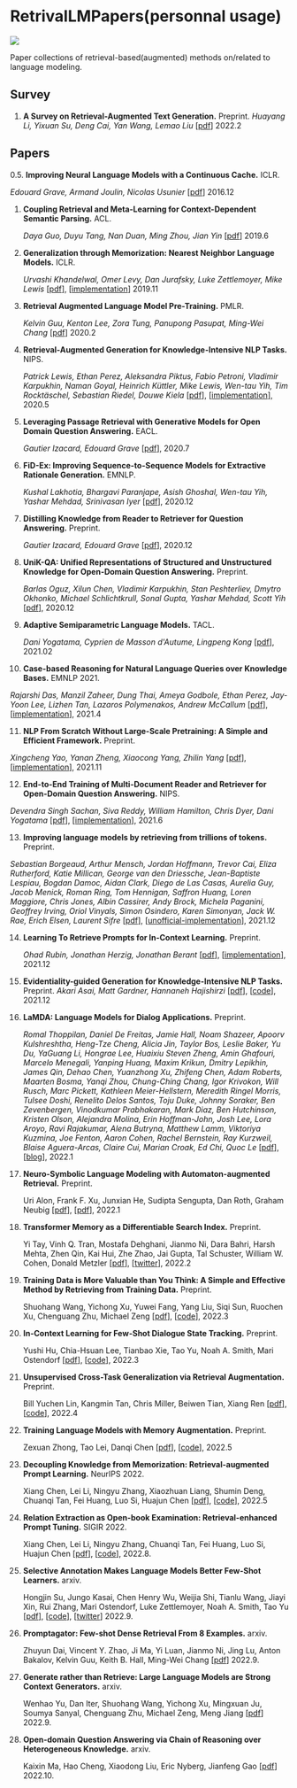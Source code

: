 # RetrivalLMPapers(personnal usage)

![](https://img.shields.io/github/last-commit/Timothyxxx/RetrivalLMPapers?color=green)

Paper collections of retrieval-based(augmented) methods on/related to language modeling.

## Survey
1. **A Survey on Retrieval-Augmented Text Generation.** Preprint.
  *Huayang Li, Yixuan Su, Deng Cai, Yan Wang, Lemao Liu*  [[pdf](https://arxiv.org/abs/2202.01110)] 2022.2

## Papers

0.5. **Improving Neural Language Models with a Continuous Cache.** ICLR.

   *Edouard Grave, Armand Joulin, Nicolas Usunier*  [[pdf](https://arxiv.org/abs/1612.04426)] 2016.12

1. **Coupling Retrieval and Meta-Learning for Context-Dependent Semantic Parsing.** ACL.

   *Daya Guo, Duyu Tang, Nan Duan, Ming Zhou, Jian Yin*  [[pdf](https://arxiv.org/abs/1906.07108)] 2019.6

2. **Generalization through Memorization: Nearest Neighbor Language Models.** ICLR.
   
   *Urvashi Khandelwal, Omer Levy, Dan Jurafsky, Luke Zettlemoyer, Mike Lewis*  [[pdf](https://arxiv.org/abs/1911.00172)], [[implementation](https://github.com/urvashik/knnlm2019.11)] 2019.11

3. **Retrieval Augmented Language Model Pre-Training.** PMLR.
   
   *Kelvin Guu, Kenton Lee, Zora Tung, Panupong Pasupat, Ming-Wei Chang*  [[pdf](https://arxiv.org/abs/2002.08909)] 2020.2

4. **Retrieval-Augmented Generation for Knowledge-Intensive NLP Tasks.** NIPS.
   
   *Patrick Lewis, Ethan Perez, Aleksandra Piktus, Fabio Petroni, Vladimir Karpukhin, Naman Goyal, Heinrich Küttler, Mike Lewis, Wen-tau Yih, Tim Rocktäschel, Sebastian Riedel, Douwe Kiela*  [[pdf](https://arxiv.org/abs/2005.11401)], [[implementation](https://github.com/huggingface/transformers/blob/master/examples/rag/)], 2020.5

5. **Leveraging Passage Retrieval with Generative Models for Open Domain Question Answering.** EACL.
   
   *Gautier Izacard, Edouard Grave*  [[pdf](https://arxiv.org/abs/2007.01282)], 2020.7

6. **FiD-Ex: Improving Sequence-to-Sequence Models for Extractive Rationale Generation.** EMNLP.
   
   *Kushal Lakhotia, Bhargavi Paranjape, Asish Ghoshal, Wen-tau Yih, Yashar Mehdad, Srinivasan Iyer*  [[pdf](https://arxiv.org/abs/2012.15482)], 2020.12

7. **Distilling Knowledge from Reader to Retriever for Question Answering.** Preprint.
   
   *Gautier Izacard, Edouard Grave*  [[pdf](https://arxiv.org/abs/2012.04584)], 2020.12

8. **UniK-QA: Unified Representations of Structured and Unstructured Knowledge for Open-Domain Question Answering.** Preprint.
   
   *Barlas Oguz, Xilun Chen, Vladimir Karpukhin, Stan Peshterliev, Dmytro Okhonko, Michael Schlichtkrull, Sonal Gupta, Yashar Mehdad, Scott Yih*  [[pdf](https://arxiv.org/abs/2012.14610)], 2020.12
   
9. **Adaptive Semiparametric Language Models.** TACL.
   
   *Dani Yogatama, Cyprien de Masson d'Autume, Lingpeng Kong*  [[pdf](https://arxiv.org/abs/2102.02557)], 2021.02

10. **Case-based Reasoning for Natural Language Queries over Knowledge Bases.** EMNLP 2021.
   
   *Rajarshi Das, Manzil Zaheer, Dung Thai, Ameya Godbole, Ethan Perez, Jay-Yoon Lee, Lizhen Tan, Lazaros Polymenakos, Andrew McCallum*  [[pdf](https://arxiv.org/abs/2104.08762)], [[implementation](https://github.com/yaoxingcheng/TLM)], 2021.4

11. **NLP From Scratch Without Large-Scale Pretraining: A Simple and Efficient Framework.** Preprint.
   
   *Xingcheng Yao, Yanan Zheng, Xiaocong Yang, Zhilin Yang*  [[pdf](https://arxiv.org/abs/2111.04130)], [[implementation](https://github.com/yaoxingcheng/TLM)], 2021.11

12. **End-to-End Training of Multi-Document Reader and Retriever for Open-Domain Question Answering.** NIPS.
   
   *Devendra Singh Sachan, Siva Reddy, William Hamilton, Chris Dyer, Dani Yogatama*  [[pdf](https://arxiv.org/abs/2106.05346)], [[implementation](https://github.com/DevSinghSachan/emdr2)], 2021.6

13. **Improving language models by retrieving from trillions of tokens.** Preprint.
   
   *Sebastian Borgeaud, Arthur Mensch, Jordan Hoffmann, Trevor Cai, Eliza Rutherford, Katie Millican, George van den Driessche, Jean-Baptiste Lespiau, Bogdan Damoc, Aidan Clark, Diego de Las Casas, Aurelia Guy, Jacob Menick, Roman Ring, Tom Hennigan, Saffron Huang, Loren Maggiore, Chris Jones, Albin Cassirer, Andy Brock, Michela Paganini, Geoffrey Irving, Oriol Vinyals, Simon Osindero, Karen Simonyan, Jack W. Rae, Erich Elsen, Laurent Sifre*  [[pdf](https://arxiv.org/abs/2112.04426)], [[unofficial-implementation](https://github.com/lucidrains/RETRO-pytorch)], 2021.12

14. **Learning To Retrieve Prompts for In-Context Learning.** Preprint.

    *Ohad Rubin, Jonathan Herzig, Jonathan Berant*  [[pdf](https://arxiv.org/abs/2112.08633)], [[implementation](https://github.com/OhadRubin/EPR)], 2021.12

15. **Evidentiality-guided Generation for Knowledge-Intensive NLP Tasks.** Preprint.
    *Akari Asai, Matt Gardner, Hannaneh Hajishirzi*  [[pdf](https://arxiv.org/abs/2112.08688)], [[code](https://github.com/akariasai/evidentiality_qa)], 2021.12

16. **LaMDA: Language Models for Dialog Applications.** Preprint.

    *Romal Thoppilan, Daniel De Freitas, Jamie Hall, Noam Shazeer, Apoorv Kulshreshtha, Heng-Tze Cheng, Alicia Jin, Taylor Bos, Leslie Baker, Yu Du, YaGuang Li, Hongrae Lee, Huaixiu Steven Zheng, Amin Ghafouri, Marcelo Menegali, Yanping Huang, Maxim Krikun, Dmitry Lepikhin, James Qin, Dehao Chen, Yuanzhong Xu, Zhifeng Chen, Adam Roberts, Maarten Bosma, Yanqi Zhou, Chung-Ching Chang, Igor Krivokon, Will Rusch, Marc Pickett, Kathleen Meier-Hellstern, Meredith Ringel Morris, Tulsee Doshi, Renelito Delos Santos, Toju Duke, Johnny Soraker, Ben Zevenbergen, Vinodkumar Prabhakaran, Mark Diaz, Ben Hutchinson, Kristen Olson, Alejandra Molina, Erin Hoffman-John, Josh Lee, Lora Aroyo, Ravi Rajakumar, Alena Butryna, Matthew Lamm, Viktoriya Kuzmina, Joe Fenton, Aaron Cohen, Rachel Bernstein, Ray Kurzweil, Blaise Aguera-Arcas, Claire Cui, Marian Croak, Ed Chi, Quoc Le*  [[pdf](https://arxiv.org/abs/2201.08239)], [[blog](https://ai.googleblog.com/2022/01/lamda-towards-safe-grounded-and-high.html)], 2022.1

17. **Neuro-Symbolic Language Modeling with Automaton-augmented Retrieval.** Preprint.

    Uri Alon, Frank F. Xu, Junxian He, Sudipta Sengupta, Dan Roth, Graham Neubig [[pdf](https://arxiv.org/abs/2202.06991)], [[pdf](https://arxiv.org/abs/2201.12431)], 2022.1

18. **Transformer Memory as a Differentiable Search Index.** Preprint.

    Yi Tay, Vinh Q. Tran, Mostafa Dehghani, Jianmo Ni, Dara Bahri, Harsh Mehta, Zhen Qin, Kai Hui, Zhe Zhao, Jai Gupta, Tal Schuster, William W. Cohen, Donald Metzler [[pdf](https://arxiv.org/abs/2202.06991)], [[twitter](https://twitter.com/YiTayML/status/1494710879429877761)], 2022.2

19. **Training Data is More Valuable than You Think: A Simple and Effective Method by Retrieving from Training Data.** Preprint.

    Shuohang Wang, Yichong Xu, Yuwei Fang, Yang Liu, Siqi Sun, Ruochen Xu, Chenguang Zhu, Michael Zeng [[pdf](https://arxiv.org/abs/2203.08773)], [[code](https://github.com/microsoft/REINA)], 2022.3
    
20. **In-Context Learning for Few-Shot Dialogue State Tracking.** Preprint.

    Yushi Hu, Chia-Hsuan Lee, Tianbao Xie, Tao Yu, Noah A. Smith, Mari Ostendorf [[pdf](https://arxiv.org/abs/2203.08568)], [[code](https://https//github.com/Yushi-Hu/IC-DST)], 2022.3

21. **Unsupervised Cross-Task Generalization via Retrieval Augmentation.** Preprint.

    Bill Yuchen Lin, Kangmin Tan, Chris Miller, Beiwen Tian, Xiang Ren [[pdf](https://arxiv.org/abs/2204.07937)], [[code](https://github.com/INK-USC/ReCross)], 2022.4

22. **Training Language Models with Memory Augmentation.** Preprint.

    Zexuan Zhong, Tao Lei, Danqi Chen [[pdf](https://arxiv.org/abs/2205.12674)], [[code](https://github.com/princeton-nlp/trime)], 2022.5

23. **Decoupling Knowledge from Memorization: Retrieval-augmented Prompt Learning.** NeurIPS 2022.

    Xiang Chen, Lei Li, Ningyu Zhang, Xiaozhuan Liang, Shumin Deng, Chuanqi Tan, Fei Huang, Luo Si, Huajun Chen [[pdf](https://arxiv.org/abs/2205.14704)],  [[code](https://github.com/zjunlp/PromptKG/tree/main/research/RetroPrompt)], 2022.5

24. **Relation Extraction as Open-book Examination: Retrieval-enhanced Prompt Tuning.** SIGIR 2022.

    Xiang Chen, Lei Li, Ningyu Zhang, Chuanqi Tan, Fei Huang, Luo Si, Huajun Chen [[pdf](https://arxiv.org/abs/2205.02355)],  [[code](https://github.com/zjunlp/PromptKG/tree/main/research/RetrievalRE)], 2022.8.
    
25. **Selective Annotation Makes Language Models Better Few-Shot Learners.** arxiv.

    Hongjin Su, Jungo Kasai, Chen Henry Wu, Weijia Shi, Tianlu Wang, Jiayi Xin, Rui Zhang, Mari Ostendorf, Luke Zettlemoyer, Noah A. Smith, Tao Yu [[pdf](https://arxiv.org/abs/2209.01975)], [[code](https://github.com/HKUNLP/icl-selective-annotation)], [[twitter](https://twitter.com/wittgen_ball/status/1568302230490730497)]  2022.9.

26. **Promptagator: Few-shot Dense Retrieval From 8 Examples.** arxiv.

    Zhuyun Dai, Vincent Y. Zhao, Ji Ma, Yi Luan, Jianmo Ni, Jing Lu, Anton Bakalov, Kelvin Guu, Keith B. Hall, Ming-Wei Chang [[pdf](https://arxiv.org/abs/2209.11755)] 2022.9.

27. **Generate rather than Retrieve: Large Language Models are Strong Context Generators.** arxiv.

    Wenhao Yu, Dan Iter, Shuohang Wang, Yichong Xu, Mingxuan Ju, Soumya Sanyal, Chenguang Zhu, Michael Zeng, Meng Jiang [[pdf](https://arxiv.org/abs/2209.10063)] 2022.9.

28. **Open-domain Question Answering via Chain of Reasoning over Heterogeneous Knowledge.** arxiv.

    Kaixin Ma, Hao Cheng, Xiaodong Liu, Eric Nyberg, Jianfeng Gao [[pdf](https://arxiv.org/abs/2210.12338)] 2022.10.
